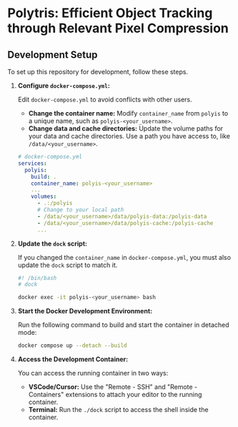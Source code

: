 # Polytris: Efficient Object Tracking through Relevant Pixel Compression

## Development Setup

To set up this repository for development, follow these steps.

1.  **Configure `docker-compose.yml`:**

    Edit `docker-compose.yml` to avoid conflicts with other users.

    -   **Change the container name:** Modify `container_name` from `polyis` to a unique name, such as `polyis-<your_username>`.
    -   **Change data and cache directories:** Update the volume paths for your data and cache directories. Use a path you have access to, like `/data/<your_username>`.

    ```yaml
    # docker-compose.yml
    services:
      polyis:
        build: .
        container_name: polyis-<your_username>
        ...
        volumes:
          - .:/polyis
          # Change to your local path
          - /data/<your_username>/data/polyis-data:/polyis-data
          - /data/<your_username>/data/polyis-cache:/polyis-cache
          ...
    ```

2.  **Update the `dock` script:**

    If you changed the `container_name` in `docker-compose.yml`, you must also update the `dock` script to match it.

    ```bash
    #! /bin/bash
    # dock

    docker exec -it polyis-<your_username> bash
    ```

3.  **Start the Docker Development Environment:**

    Run the following command to build and start the container in detached mode:

    ```bash
    docker compose up --detach --build
    ```

4.  **Access the Development Container:**

    You can access the running container in two ways:

    -   **VSCode/Cursor:** Use the "Remote - SSH" and "Remote - Containers" extensions to attach your editor to the running container.
    -   **Terminal:** Run the `./dock` script to access the shell inside the container.
